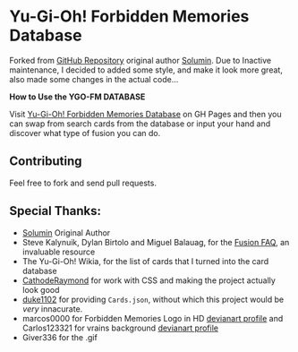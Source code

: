 # Yu-Gi-Oh! Forbidden Memories Database

Forked from [GitHub Repository](https://github.com/Solumin/YGO-FM-FusionCalc) original author [Solumin](https://github.com/Solumin).
Due to Inactive maintenance, I decided to added some style, and make it look more great, also made some changes in the actual code...

**How to Use the YGO-FM DATABASE**

Visit [Yu-Gi-Oh! Forbidden Memories Database](https://falsepopsky.github.io/YGO-FM-Database/) on GH Pages and then you can swap from search cards from the database or input your hand and discover what type of fusion you can do.

## Contributing

Feel free to fork and send pull requests.

## Special Thanks:

- [Solumin](https://github.com/Solumin) Original Author
- Steve Kalynuik, Dylan Birtolo and Miguel Balauag, for the [Fusion
  FAQ](https://www.gamefaqs.com/ps/561010-yu-gi-oh-forbidden-memories/faqs/16613), an invaluable resource
- The Yu-Gi-Oh! Wikia, for the list of cards that I turned into the card
  database
- [CathodeRaymond](https://github.com/CathodeRaymond) for work with CSS and making the project actually look good
- [duke1102](https://github.com/duke1102) for providing `Cards.json`, without which this project would be
  _very_ innacurate.
- marcos0000 for Forbidden Memories Logo in HD [devianart profile](https://www.deviantart.com/marcos0000) and Carlos123321 for vrains background [devianart profile](https://www.deviantart.com/carlos123321)
- Giver336 for the .gif
